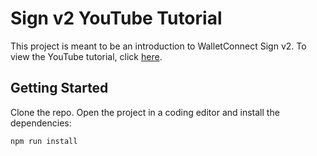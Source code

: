 # Sign v2 YouTube Tutorial

This project is meant to be an introduction to WalletConnect Sign v2. To view the YouTube tutorial, click [here](https://youtu.be/jRaAy-hykLU).

## Getting Started

Clone the repo. Open the project in a coding editor and install the dependencies:
```
npm run install
```